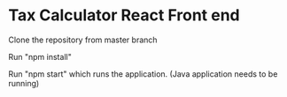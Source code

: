 # Tax Calculator React Front end
Clone the repository from master branch

Run "npm install"

Run "npm start" which runs the application. (Java application needs to be running)
